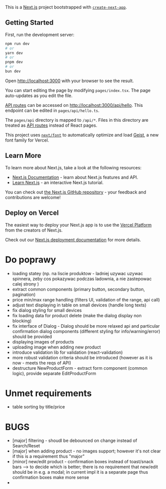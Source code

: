 This is a [Next.js](https://nextjs.org) project bootstrapped with [`create-next-app`](https://nextjs.org/docs/pages/api-reference/create-next-app).

## Getting Started

First, run the development server:

```bash
npm run dev
# or
yarn dev
# or
pnpm dev
# or
bun dev
```

Open [http://localhost:3000](http://localhost:3000) with your browser to see the result.

You can start editing the page by modifying `pages/index.tsx`. The page auto-updates as you edit the file.

[API routes](https://nextjs.org/docs/pages/building-your-application/routing/api-routes) can be accessed on [http://localhost:3000/api/hello](http://localhost:3000/api/hello). This endpoint can be edited in `pages/api/hello.ts`.

The `pages/api` directory is mapped to `/api/*`. Files in this directory are treated as [API routes](https://nextjs.org/docs/pages/building-your-application/routing/api-routes) instead of React pages.

This project uses [`next/font`](https://nextjs.org/docs/pages/building-your-application/optimizing/fonts) to automatically optimize and load [Geist](https://vercel.com/font), a new font family for Vercel.

## Learn More

To learn more about Next.js, take a look at the following resources:

- [Next.js Documentation](https://nextjs.org/docs) - learn about Next.js features and API.
- [Learn Next.js](https://nextjs.org/learn-pages-router) - an interactive Next.js tutorial.

You can check out [the Next.js GitHub repository](https://github.com/vercel/next.js) - your feedback and contributions are welcome!

## Deploy on Vercel

The easiest way to deploy your Next.js app is to use the [Vercel Platform](https://vercel.com/new?utm_medium=default-template&filter=next.js&utm_source=create-next-app&utm_campaign=create-next-app-readme) from the creators of Next.js.

Check out our [Next.js deployment documentation](https://nextjs.org/docs/pages/building-your-application/deploying) for more details.

# Do poprawy

- loading statey (np. na liscie produktow - ladniej uzywac uzywac spinnera, zeby cos pokazywac podczas ladownia, a nie zastepowac calej strony )
- extract common components (primary button, secondary button, pagination)
- price min/max range handling (filters UI, validation of the range, api call)
- adjust text displaying in table on small devices (handle long texts)
- fix dialog styling for small devices
- fix loading data for product delete (make the dialog display non blocking)
- fix interface of Dialog - Dialog should be more relaxed api and particular confirmation dialog components (different styling for info/warning/error) should be provided
- displaying images of products
- uploading image when adding new product
- introduce validation lib for validation (react-validation)
- more robust validation criteria should be introduced (however as it is now - meets the reqs of API)
- destructure NewProductForm - extract form component (common logic), provide separate EditProductForm

# Unmet requirements

- table sorting by title/price

# BUGS

- [major] filtering - shoudl be debounced on change instead of Search/Reset
- [major] when adding product - no images support; however it's not clear if this is a requirement thus "major"
- [minor] new/edit product - confirmation boxes instead of toast/snack bars --> to decide which is better; there is no requirement that new/edit should be in e.g. a modal; in current impl it is a separate page thus confirmation boxes make more sense
-
